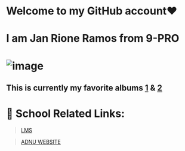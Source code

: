 # Welcome to my GitHub account❤️
# I am Jan Rione Ramos from 9-PRO
# ![image](https://user-images.githubusercontent.com/118333491/202354093-f717b9dc-a39f-4aab-adc2-33b90538698f.png)
## This is currently my favorite albums [1](https://open.spotify.com/album/3lS1y25WAhcqJDATJK70Mq) & [2](https://open.spotify.com/album/7jaSNQUBJbvfbZHLNFrV7P)
# 📓 School Related Links:
> [LMS](https://jhsportal.adnu.edu.ph/)

>[ADNU WEBSITE](https://jhsos.adnu.edu.ph/)
